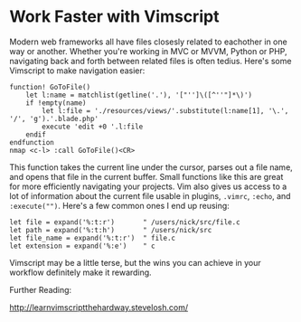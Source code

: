 # Work Faster with Vimscript

Modern web frameworks all have files closesly related to eachother in one way or another. Whether you're working in MVC or MVVM, Python or PHP, navigating back and forth between related files is often tedius. Here's some Vimscript to make navigation easier:

```vimscript
function! GoToFile()
	let l:name = matchlist(getline('.'), '["'']\([^''"]*\)')
	if !empty(name)
		let l:file = './resources/views/'.substitute(l:name[1], '\.', '/', 'g').'.blade.php'
		execute 'edit +0 '.l:file
	endif
endfunction
nmap <c-l> :call GoToFile()<CR>
```

This function takes the current line under the cursor, parses out a file name, and opens that file in the current buffer. Small functions like this are great for more efficiently navigating your projects. Vim also gives us access to a lot of information about the current file usable in plugins, `.vimrc`, `:echo`, and `:execute("")`. Here's a few common ones I end up reusing: 

```vimscript
let file = expand('%:t:r')       " /users/nick/src/file.c
let path = expand('%:t:h')       " /users/nick/src
let file_name = expand('%:t:r')  " file.c
let extension = expand('%:e')    " c
```

Vimscript may be a little terse, but the wins you can achieve in your workflow definitely make it rewarding.

Further Reading:

http://learnvimscriptthehardway.stevelosh.com/
